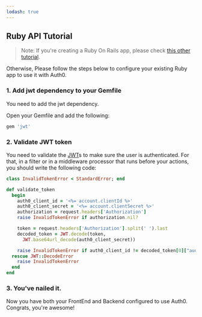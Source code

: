 ```yaml
---
lodash: true
---
```


## Ruby API Tutorial

> Note: If you're creating a Ruby On Rails app, please check [this other tutorial](@@base_url@@/new/server-apis/rails). 

Otherwise, Please follow the steps below to configure your existing Ruby app to use it with Auth0.

### 1. Add jwt dependency to your Gemfile

You need to add the jwt dependency.

Open your Gemfile and add the following:

```bash
gem 'jwt'
```

### 2. Validate JWT token

You need to validate the [JWT](@@base_url@@/jwt)s to make sure the user is authenticated. For that, in a filter or in a middleware processor that runs before your actions, you should write the following code:

```ruby
class InvalidTokenError < StandardError; end

def validate_token
  begin
    auth0_client_id = '<%= account.clientId %>'
    auth0_client_secret = '<%= account.clientSecret %>'
    authorization = request.headers['Authorization']
    raise InvalidTokenError if authorization.nil?

    token = request.headers['Authorization'].split(' ').last
    decoded_token = JWT.decode(token,
      JWT.base64url_decode(auth0_client_secret))

    raise InvalidTokenError if auth0_client_id != decoded_token[0]["aud"]
  rescue JWT::DecodeError
    raise InvalidTokenError
  end
end
```

### 3. You've nailed it.

Now you have both your FrontEnd and Backend configured to use Auth0. Congrats, you're awesome!
